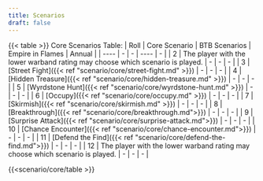 ```yaml
---
title: Scenarios
draft: false
---
```

{{< table >}}
Core Scenarios Table:
| Roll | Core Scenario | BTB Scenarios | Empire in Flames | Annual |
| ---- | - | - | ---- | - |
|  2   | The player with the lower warband rating may choose which scenario is played. | - | -  | - |
|  3   | [Street Fight]({{< ref "scenario/core/street-fight.md" >}}) | - | -  | - |
|  4   | [Hidden Treasure]({{< ref "scenario/core/hidden-treasure.md" >}}) | - | -  | - |
|  5   | [Wyrdstone Hunt]({{< ref "scenario/core/wyrdstone-hunt.md" >}}) | - | -  | - |
|  6   | [Occupy]({{< ref "scenario/core/occupy.md" >}}) | - | -  | - |
|  7   | [Skirmish]({{< ref "scenario/core/skirmish.md" >}}) | - | -  | - |
|  8   | [Breakthrough]({{< ref "scenario/core/breakthrough.md">}}) | - | - | - |
|  9   | [Surprise Attack]({{< ref "scenario/core/surprise-attack.md">}}) | - | - | - |
|  10   | [Chance Encounter]({{< ref "scenario/core/chance-encounter.md">}}) | - | - | - |
|  11   | [Defend the Find]({{< ref "scenario/core/defend-the-find.md">}}) | - | - | - |
|  12   | The player with the lower warband rating may choose which scenario is played. | - | - | - |

{{<scenario/core/table >}}